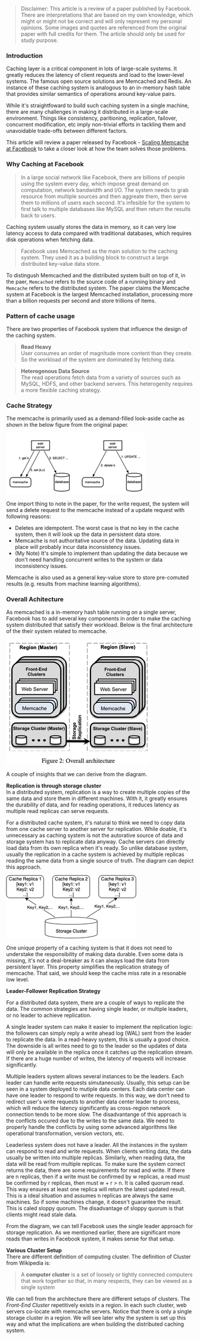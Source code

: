 > Disclaimer: This article is a review of a paper published by Facebook. There are interpretations that are based on my own knowledge, which might or might not be correct and will only represent my personal opinions. Some images and quotes are referenced from the original paper with full credits for them. The article should only be used for study purpose.

### Introduction

Caching layer is a critical component in lots of large-scale systems. It greatly reduces the latency of client requests and load to the lower-level systems. The famous open source solutions are Memcached and Redis. An instance of these caching system is analogous to an in-memory hash table that provides similar semantics of operations around key-value pairs. 

While it's straightfoward to build such caching system in a single machine, there are many challenges in making it distributed in a large-scale environment. Things like consistency, paritioning, replication, failover, concurrent modification, etc imply non-trivial efforts in tackling them and unavoidable trade-offs between different factors.

This article will review a paper released by Facebook - [Scaling Memcache at Facebook](https://research.fb.com/publications/scaling-memcache-at-facebook/) to take a closer look at how the team solves those problems. 

### Why Caching at Facebook

> In a large social network like Facebook, there are billions of people using the system every day, which impose great demand on computation, network bandwidth and I/O. The system needs to grab resource from multiple sources and then aggreate them, then serve them to millions of users each second. It's infesible for the system to first talk to multiple databases like MySQL and then return the results back to users. 

Caching system usually stores the data in memory, so it can very low latency access to data compared with traditional databases, which requires disk operations when fetching data.

> Facebook uses Memcached as the main solution to the caching system. They used it as a building block to construct a large distributed key-value data store. 

To distingush Memcached and the distributed system built on top of it, in the paer, `Memcached` refers to the source code of a running binary and `Memcache` refers to the distributed system. The paper claims the Memcache system at Facebook is the largest Memcached installation, processing more than a billion requests per second and store trillions of items.

### Pattern of cache usage

There are two properties of Facebook system that influence the design of the caching system.

> **Read Heavy** <br/>
User consumes an order of magnitude more content than they create. So the workload of the system are dominated by fetching data.

> **Heterogenous Data Source** <br/>
The read operations fetch data from a variety of sources such as MySQL, HDFS, and other backend servers. This heterogenity requires a more flexible caching strategy.

### Cache Strategy 

The memcache is primarily used as a demand-filled look-aside cache as shown in the below figure from the original paper. 

![Figure 1: Look-aside cache](/assets/Figure1.png)

One import thing to note in the paper, for the write request, the system will send a delete request to the memcache instead of a update request with following reasons:

* Deletes are idempotent. The worst case is that no key in the cache system, then it will look up the data in persistent data store. 
* Memcache is not authoritative source of the data. Updating data in place will probably incur data inconsistency issues.
* (My Note) It's simple to implement than updating the data because we don't need handling concurrent writes to the system or data inconsistency issues.

Memcache is also used as a general key-value store to store pre-comuted results (e.g. results from machine learning algorithms).

### Overall Achitecture

As memcached is a in-memory hash table running on a single server, Facebook has to add several key components in order to make the caching system distributed that satisfy their workload. Below is the final architecture of the their system related to memcache.

![Figure 2: Overall achitecture](/assets/Figure2.png)

A couple of insights that we can derive from the diagram. 

**Replication is through storage cluster** <br/>
In a distributed system, replication is a way to create multiple copies of the same data and store them in different machines. With it, it greatly ensures the durability of data, and for reading operations, it reduces latency as multiple read replicas can serve requests.

For a distributed cache system, it's natural to think we need to copy data from one cache server to another server for replication. While doable, it's unnecessary as caching system is not the autorative source of data and storage system has to replicate data anyway. Cache servers can directly load data from its own replica when it's ready. So unlike database system, usually the replication in a cache system is achieved by multiple replicas reading the same data from a single source of truth. The diagram can depict this approach.

![Figure 3: Replication in cache system](/assets/Figure3.png)

One unique property of a caching system is that it does not need to understake the responsibility of making data durable. Even some data is missing, it's not a deal-breaker as it can always load the data from persistent layer. This property simplifies the replication strategy of memcache. That said, we should keep the cache miss rate in a resonable low level.

**Leader-Follower Replication Strategy** <br/>

For a distributed data system, there are a couple of ways to replicate the data. The common strategies are having single leader, or multiple leaders, or no leader to achieve replication. 

A single leader system can make it easier to implement the replication logic: the followers can simply reply a write ahead log (WAL) sent from the leader to replicate the data. In a read-heavy system, this is usually a good choice. The downside is all writes need to go to the leader so the updates of data will only be available in the replica once it catches up the replication stream. If there are a huge number of writes, the latency of requests will increase significantly. 

Multiple leaders system allows several instances to be the leaders. Each leader can handle write requests simutaneously. Usually, this setup can be seen in a system deployed to mutiple data centers. Each data center can have one leader to respond to write requests. In this way, we don't need to redirect user's write requests to another data center leader to process, which will reduce the latency significantly as cross-region network connection tends to be more slow. The disadvantange of this approach is the conflicts occured due to the writes to the same data. We need to properly handle the conflicts by using some advanced algorithms like operational transformation, version vectors, etc.

Leaderless system does not have a leader. All the instances in the system can respond to read and write requests. When clients writing data, the data usually be written into multiple replicas. Similarly, when reading data, the data will be read from multiple replicas. To make sure the system correct returns the data, there are some requirements for read and write. If there are n replicas, then if a write must be confirmed by w replicas, a read must be confirmed by r replicas, then must w + r > n. It is called quorum read. This way ensures at least one replica will return the latest updated result. This is a ideal situation and assumes n replicas are always the same machines. So if some machines change, it doesn't guarantee the result. This is caled sloppy quorum. The disadvantage of sloppy quorum is that clients might read stale data.

From the diagram, we can tell Facebook uses the single leader approach for storage replication. As we mentioned earlier, there are significant more reads than writes in Facebook system, it makes sense for that setup.

**Various Cluster Setup** <br/>
There are different definition of computing cluster. The definition of Cluster from Wikipedia is:
> A **computer cluster** is a set of loosely or tightly connected computers that work together so that, in many respects, they can be viewed as a single system

We can tell from the architecture there are different setups of clusters. The *Front-End Cluster* repetitively exists in a region. In each such cluster, web servers co-locate with memcache servers. Notice that there is only a single storage cluster in a region. We will see later why the system is set up this way and what the implications are when building the distributed caching system.





<!--stackedit_data:
eyJoaXN0b3J5IjpbMTkzNDg2ODYwLC0xNDg4MzI4NTM5LC0xNz
gyOTU1MTI0LC03MzU0OTc2NjcsMTMxNzY2MDUzMiw2OTEwMDkz
MjQsMTg1MzQ5MTc1XX0=
-->